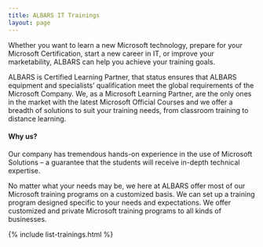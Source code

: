```yaml
---
title: ALBARS IT Trainings
layout: page
---
```


Whether you want to learn a new Microsoft technology, prepare for your Microsoft Certification, start a new career in IT, or improve your marketability, ALBARS can help you achieve your training goals.

ALBARS is Certified Learning Partner, that status ensures that ALBARS equipment and specialists’ qualification meet the global requirements of the Microsoft Company. We, as a Microsoft Learning Partner, are the only ones in the market with the latest Microsoft Official Courses and we offer a breadth of solutions to suit your training needs, from classroom training to distance learning.

#### Why us?

Our company has tremendous hands-on experience in the use of Microsoft Solutions – a guarantee that the students will receive in-depth technical expertise.

No matter what your needs may be, we here at ALBARS offer most of our Microsoft training programs on a customized basis. We can set up a training program designed specific to your needs and expectations. We offer customized and private Microsoft training programs to all kinds of businesses.

{% include list-trainings.html %}
